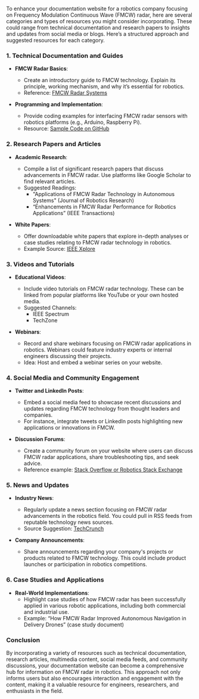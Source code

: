 To enhance your documentation website for a robotics company focusing on Frequency Modulation Continuous Wave (FMCW) radar, here are several categories and types of resources you might consider incorporating. These could range from technical documentation and research papers to insights and updates from social media or blogs. Here’s a structured approach and suggested resources for each category.

### 1. **Technical Documentation and Guides**
   - **FMCW Radar Basics**:
     - Create an introductory guide to FMCW technology. Explain its principle, working mechanism, and why it’s essential for robotics.
     - Reference: [FMCW Radar Systems](https://www.radarinfo.com/fmcw-guide)

   - **Programming and Implementation**:
     - Provide coding examples for interfacing FMCW radar sensors with robotics platforms (e.g., Arduino, Raspberry Pi).
     - Resource: [Sample Code on GitHub](https://github.com/search?q=FMCW+radar)

### 2. **Research Papers and Articles**
   - **Academic Research**:
     - Compile a list of significant research papers that discuss advancements in FMCW radar. Use platforms like Google Scholar to find relevant articles.
     - Suggested Readings: 
       - "Applications of FMCW Radar Technology in Autonomous Systems" (Journal of Robotics Research)
       - “Enhancements in FMCW Radar Performance for Robotics Applications” (IEEE Transactions)

   - **White Papers**:
     - Offer downloadable white papers that explore in-depth analyses or case studies relating to FMCW radar technology in robotics.
     - Example Source: [IEEE Xplore](https://ieeexplore.ieee.org/Xplore/home.jsp)

### 3. **Videos and Tutorials**
   - **Educational Videos**:
     - Include video tutorials on FMCW radar technology. These can be linked from popular platforms like YouTube or your own hosted media.
     - Suggested Channels: 
       - IEEE Spectrum
       - TechZone

   - **Webinars**:
     - Record and share webinars focusing on FMCW radar applications in robotics. Webinars could feature industry experts or internal engineers discussing their projects.
     - Idea: Host and embed a webinar series on your website.

### 4. **Social Media and Community Engagement**
   - **Twitter and LinkedIn Posts**:
     - Embed a social media feed to showcase recent discussions and updates regarding FMCW technology from thought leaders and companies.
     - For instance, integrate tweets or LinkedIn posts highlighting new applications or innovations in FMCW.

   - **Discussion Forums**:
     - Create a community forum on your website where users can discuss FMCW radar applications, share troubleshooting tips, and seek advice.
     - Reference example: [Stack Overflow or Robotics Stack Exchange](https://robotics.stackexchange.com)

### 5. **News and Updates**
   - **Industry News**:
     - Regularly update a news section focusing on FMCW radar advancements in the robotics field. You could pull in RSS feeds from reputable technology news sources.
     - Source Suggestion: [TechCrunch](https://techcrunch.com/category/robots/)

   - **Company Announcements**:
     - Share announcements regarding your company's projects or products related to FMCW technology. This could include product launches or participation in robotics competitions.

### 6. **Case Studies and Applications**
   - **Real-World Implementations**:
     - Highlight case studies of how FMCW radar has been successfully applied in various robotic applications, including both commercial and industrial use.
     - Example: “How FMCW Radar Improved Autonomous Navigation in Delivery Drones” (case study document)

### Conclusion
By incorporating a variety of resources such as technical documentation, research articles, multimedia content, social media feeds, and community discussions, your documentation website can become a comprehensive hub for information on FMCW radar in robotics. This approach not only informs users but also encourages interaction and engagement with the content, making it a valuable resource for engineers, researchers, and enthusiasts in the field.